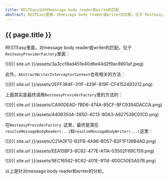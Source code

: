 ```yaml
---
title: RESTEasy当中的message body reader和write的匹配
abstract: RESTEasy里面，对message body reader或writer的匹配，位于`ResteasyProviderFactory`里面。
---
```


## {{ page.title }}

RESTEasy里面，对message body reader或writer的匹配，位于`ResteasyProviderFactory`里面：

![]({{ site.url }}/assets/3a3ccf8ad451e40d6e44d2f9ac8601af.jpeg)

此外，`AbstractWriterInterceptorContext`也有相关的方法：

![]({{ site.url }}/assets/2EFF384F-311F-429F-B19F-CF4152493212.png)

上面其实是最终调用`ResteasyProviderFactory`里的方法的：

![]({{ site.url }}/assets/CA90DEAD-7BD6-474A-85CF-BFC9354DACCA.png)

![]({{ site.url }}/assets/440B350A-385D-4C13-9DA3-A627539C01CD.png)

在`ResteasyProviderFactory `这里，最终是落在`resolveMessageBodyReader(...)`和`resolveMessageBodyWriter(...)`这里：

![]({{ site.url }}/assets/C21A0F12-B2FB-4A96-BD57-B2F1F139B4AD.png)

![]({{ site.url }}/assets/EEA15BF3-6C82-477E-A11A-03502F69C159.png)

![]({{ site.url }}/assets/9EC16562-8C62-401E-9114-4D0C50E5A57B.png)

以上是针对message body reader和writer的分析。



